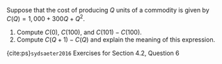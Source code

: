 Suppose that the cost of producing $Q$ units of a commodity is given by 
$C(Q) = 1, 000 + 300Q + Q^2$.

1. Compute $C(0)$, $C(100)$, and $C(101) - C(100)$.
2. Compute $C(Q + 1) - C(Q)$ and explain the meaning of this expression.

{cite:ps}`sydsaeter2016`
Exercises for Section 4.2, Question 6
